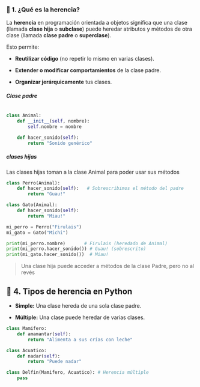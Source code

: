 
### 📌 1. ¿Qué es la herencia?

La **herencia** en programación orientada a objetos significa que una clase (llamada **clase hija** o **subclase**) puede heredar atributos y métodos de otra clase (llamada **clase padre** o **superclase**).

Esto permite:

- **Reutilizar código** (no repetir lo mismo en varias clases).
    
- **Extender o modificar comportamientos** de la clase padre.
    
- **Organizar jerárquicamente** tus clases.

##### Clase padre
```python

class Animal:
    def __init__(self, nombre):
        self.nombre = nombre

    def hacer_sonido(self):
        return "Sonido genérico"
```

##### clases hijas

Las clases hijas toman a la clase Animal para poder usar sus métodos
```python
class Perro(Animal):
    def hacer_sonido(self):   # Sobrescribimos el método del padre
        return "Guau!"

class Gato(Animal):
    def hacer_sonido(self):
        return "Miau!"
```

```python
mi_perro = Perro("Firulais")
mi_gato = Gato("Michi")

print(mi_perro.nombre)       # Firulais (heredado de Animal)
print(mi_perro.hacer_sonido()) # Guau! (sobrescrito)
print(mi_gato.hacer_sonido())  # Miau!
```

> Una clase hija puede acceder a métodos de la clase Padre, pero no al revés

## 📌 4. Tipos de herencia en Python

- **Simple:** Una clase hereda de una sola clase padre.
    
- **Múltiple:** Una clase puede heredar de varias clases.

```python
class Mamifero:
    def amamantar(self):
        return "Alimenta a sus crías con leche"

class Acuatico:
    def nadar(self):
        return "Puede nadar"

class Delfin(Mamifero, Acuatico): # Herencia múltiple
    pass
```


